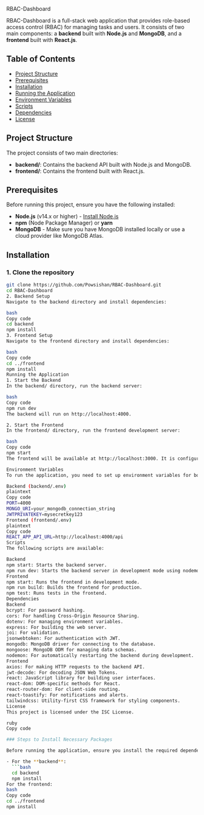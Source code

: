  RBAC-Dashboard

RBAC-Dashboard is a full-stack web application that provides role-based access control (RBAC) for managing tasks and users. It consists of two main components: a **backend** built with **Node.js** and **MongoDB**, and a **frontend** built with **React.js**.

## Table of Contents

- [Project Structure](#project-structure)
- [Prerequisites](#prerequisites)
- [Installation](#installation)
- [Running the Application](#running-the-application)
- [Environment Variables](#environment-variables)
- [Scripts](#scripts)
- [Dependencies](#dependencies)
- [License](#license)

## Project Structure

The project consists of two main directories:

- **backend/**: Contains the backend API built with Node.js and MongoDB.
- **frontend/**: Contains the frontend built with React.js.

## Prerequisites

Before running this project, ensure you have the following installed:

- **Node.js** (v14.x or higher) - [Install Node.js](https://nodejs.org/)
- **npm** (Node Package Manager) or **yarn**
- **MongoDB** - Make sure you have MongoDB installed locally or use a cloud provider like MongoDB Atlas.

## Installation

### 1. Clone the repository

```bash
git clone https://github.com/Powsishan/RBAC-Dashboard.git
cd RBAC-Dashboard
2. Backend Setup
Navigate to the backend directory and install dependencies:

bash
Copy code
cd backend
npm install
3. Frontend Setup
Navigate to the frontend directory and install dependencies:

bash
Copy code
cd ../frontend
npm install
Running the Application
1. Start the Backend
In the backend/ directory, run the backend server:

bash
Copy code
npm run dev
The backend will run on http://localhost:4000.

2. Start the Frontend
In the frontend/ directory, run the frontend development server:

bash
Copy code
npm start
The frontend will be available at http://localhost:3000. It is configured to proxy requests to the backend API running on port 4000.

Environment Variables
To run the application, you need to set up environment variables for both the backend and frontend.

Backend (backend/.env)
plaintext
Copy code
PORT=4000
MONGO_URI=your_mongodb_connection_string
JWTPRIVATEKEY=mysecretkey123
Frontend (frontend/.env)
plaintext
Copy code
REACT_APP_API_URL=http://localhost:4000/api
Scripts
The following scripts are available:

Backend
npm start: Starts the backend server.
npm run dev: Starts the backend server in development mode using nodemon.
Frontend
npm start: Runs the frontend in development mode.
npm run build: Builds the frontend for production.
npm test: Runs tests in the frontend.
Dependencies
Backend
bcrypt: For password hashing.
cors: For handling Cross-Origin Resource Sharing.
dotenv: For managing environment variables.
express: For building the web server.
joi: For validation.
jsonwebtoken: For authentication with JWT.
mongodb: MongoDB driver for connecting to the database.
mongoose: MongoDB ODM for managing data schemas.
nodemon: For automatically restarting the backend during development.
Frontend
axios: For making HTTP requests to the backend API.
jwt-decode: For decoding JSON Web Tokens.
react: JavaScript library for building user interfaces.
react-dom: DOM-specific methods for React.
react-router-dom: For client-side routing.
react-toastify: For notifications and alerts.
tailwindcss: Utility-first CSS framework for styling components.
License
This project is licensed under the ISC License.

ruby
Copy code

### Steps to Install Necessary Packages

Before running the application, ensure you install the required dependencies by running the following commands:

- For the **backend**:
  ```bash
  cd backend
  npm install
For the frontend:
bash
Copy code
cd ../frontend
npm install
